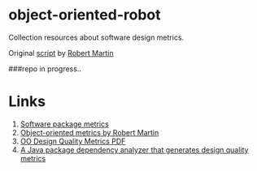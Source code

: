 # object-oriented-robot
Collection resources about software design metrics.

Original [script](https://github.com/ZherebtsovAlexandr/object-oriented-robot/blob/master/depend.sh) by [Robert Martin](https://en.wikipedia.org/wiki/Robert_Cecil_Martin)

###repo in progress..

# Links

1. [Software package metrics](https://en.wikipedia.org/wiki/Software_package_metrics) 
2. [Object-oriented metrics by Robert Martin](http://www.codeproject.com/Articles/1007524/Object-oriented-metrics-by-Robert-Martin)
3. [OO Design Quality Metrics PDF](http://www.cin.ufpe.br/~alt/mestrado/oodmetrc.pdf)
4. [A Java package dependency analyzer that generates design quality metrics](https://github.com/clarkware/jdepend)
